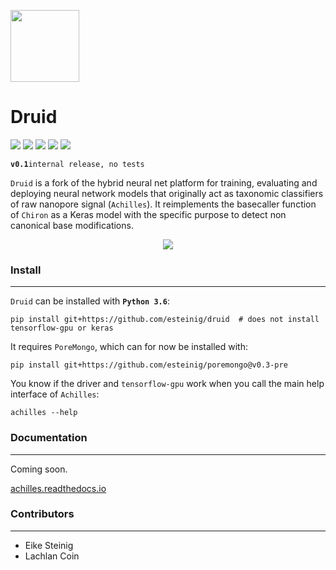 <p align="left"><img src="logo/logo.png" height="115" width="110"></img></p>

# Druid

![](https://img.shields.io/badge/tf--gpu-1.12.0-blue.svg)
![](https://img.shields.io/badge/keras-2.1.6-blue.svg)
![](https://img.shields.io/badge/docs-latest-green.svg)
![](https://img.shields.io/badge/preprint-soon-green.svg)
![](https://img.shields.io/badge/lifecycle-experimental-orange.svg)

 **`v0.1`**`internal release, no tests`

`Druid` is a fork of the hybrid neural net platform for training, evaluating and deploying neural network models that originally act as taxonomic classifiers of raw nanopore signal (`Achilles`). It reimplements the basecaller function of `Chiron` as a Keras model with the specific purpose to detect non canonical base modifications.

<p align="center"><img src="logo/achilles_pretrained.png"></img></p>

### Install
---

`Druid` can be installed with **`Python 3.6`**:

```
pip install git+https://github.com/esteinig/druid  # does not install tensorflow-gpu or keras
```

It requires `PoreMongo`, which can for now be installed with:

```
pip install git+https://github.com/esteinig/poremongo@v0.3-pre
```

You know if the driver and `tensorflow-gpu` work when you call the main help interface of `Achilles`:

```
achilles --help
```

### Documentation
---

Coming soon.

[achilles.readthedocs.io](https://achilles.readthedocs.io)

### Contributors
---

* Eike Steinig
* Lachlan Coin
